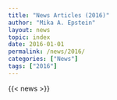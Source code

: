 ```yaml
---
title: "News Articles (2016)"
author: "Mika A. Epstein"
layout: news
topic: index
date: 2016-01-01
permalink: /news/2016/
categories: ["News"]
tags: ["2016"]
---
```


{{< news >}}
